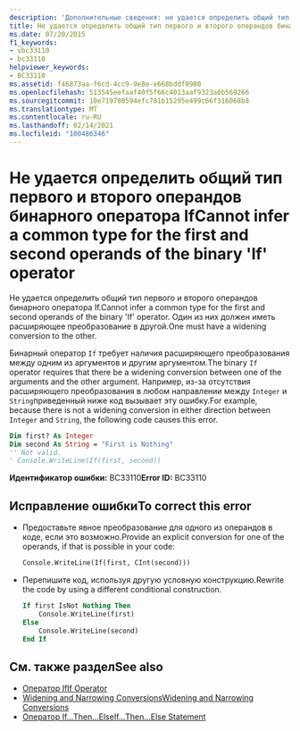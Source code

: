 ```yaml
---
description: 'Дополнительные сведения: не удается определить общий тип для первого и второго операнда бинарного оператора "If"'
title: Не удается определить общий тип первого и второго операндов бинарного оператора If
ms.date: 07/20/2015
f1_keywords:
- vbc33110
- bc33110
helpviewer_keywords:
- BC33110
ms.assetid: f46873aa-f6cd-4cc9-9e8e-e668bddf0980
ms.openlocfilehash: 513545eefaaf40f5f66c4013aaf9323a0b569266
ms.sourcegitcommit: 10e719780594efc781b15295e499c66f316068b8
ms.translationtype: MT
ms.contentlocale: ru-RU
ms.lasthandoff: 02/14/2021
ms.locfileid: "100486346"
---
```

# <a name="cannot-infer-a-common-type-for-the-first-and-second-operands-of-the-binary-if-operator"></a><span data-ttu-id="25d3f-103">Не удается определить общий тип первого и второго операндов бинарного оператора If</span><span class="sxs-lookup"><span data-stu-id="25d3f-103">Cannot infer a common type for the first and second operands of the binary 'If' operator</span></span>

<span data-ttu-id="25d3f-104">Не удается определить общий тип первого и второго операндов бинарного оператора If.</span><span class="sxs-lookup"><span data-stu-id="25d3f-104">Cannot infer a common type for the first and second operands of the binary 'If' operator.</span></span> <span data-ttu-id="25d3f-105">Один из них должен иметь расширяющее преобразование в другой.</span><span class="sxs-lookup"><span data-stu-id="25d3f-105">One must have a widening conversion to the other.</span></span>

<span data-ttu-id="25d3f-106">Бинарный оператор `If` требует наличия расширяющего преобразования между одним из аргументов и другим аргументом.</span><span class="sxs-lookup"><span data-stu-id="25d3f-106">The binary `If` operator requires that there be a widening conversion between one of the arguments and the other argument.</span></span> <span data-ttu-id="25d3f-107">Например, из-за отсутствия расширяющего преобразования в любом направлении между `Integer` и `String`приведенный ниже код вызывает эту ошибку.</span><span class="sxs-lookup"><span data-stu-id="25d3f-107">For example, because there is not a widening conversion in either direction between `Integer` and `String`, the following code causes this error.</span></span>

```vb
Dim first? As Integer
Dim second As String = "First is Nothing"
'' Not valid.
' Console.WriteLine(If(first, second))
```

<span data-ttu-id="25d3f-108">**Идентификатор ошибки:** BC33110</span><span class="sxs-lookup"><span data-stu-id="25d3f-108">**Error ID:** BC33110</span></span>

## <a name="to-correct-this-error"></a><span data-ttu-id="25d3f-109">Исправление ошибки</span><span class="sxs-lookup"><span data-stu-id="25d3f-109">To correct this error</span></span>

- <span data-ttu-id="25d3f-110">Предоставьте явное преобразование для одного из операндов в коде, если это возможно.</span><span class="sxs-lookup"><span data-stu-id="25d3f-110">Provide an explicit conversion for one of the operands, if that is possible in your code:</span></span>

  ```vb
  Console.WriteLine(If(first, CInt(second)))
  ```

- <span data-ttu-id="25d3f-111">Перепишите код, используя другую условную конструкцию.</span><span class="sxs-lookup"><span data-stu-id="25d3f-111">Rewrite the code by using a different conditional construction.</span></span>

  ```vb
  If first IsNot Nothing Then
      Console.WriteLine(first)
  Else
      Console.WriteLine(second)
  End If
  ```

## <a name="see-also"></a><span data-ttu-id="25d3f-112">См. также раздел</span><span class="sxs-lookup"><span data-stu-id="25d3f-112">See also</span></span>

- [<span data-ttu-id="25d3f-113">Оператор If</span><span class="sxs-lookup"><span data-stu-id="25d3f-113">If Operator</span></span>](../language-reference/operators/if-operator.md)
- [<span data-ttu-id="25d3f-114">Widening and Narrowing Conversions</span><span class="sxs-lookup"><span data-stu-id="25d3f-114">Widening and Narrowing Conversions</span></span>](../programming-guide/language-features/data-types/widening-and-narrowing-conversions.md)
- [<span data-ttu-id="25d3f-115">Оператор If…Then…Else</span><span class="sxs-lookup"><span data-stu-id="25d3f-115">If...Then...Else Statement</span></span>](../language-reference/statements/if-then-else-statement.md)
